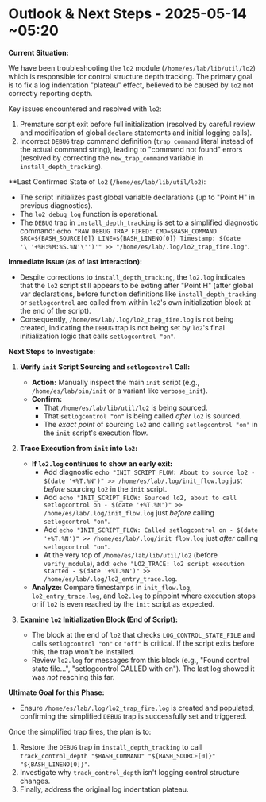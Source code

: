 <!--
#######################################################################
# Development Session Outlook - lo2 Module Troubleshooting
#######################################################################
# File: /home/es/lab/doc/dev/2025-05-14-0521_outlook.md
# Description: Development notes and troubleshooting documentation for
#              the lo2 module control structure depth tracking system
#              and planned next steps for resolving log indentation issues.
#
# Session Context:
#   Focus on diagnosing and resolving the log indentation "plateau"
#   effect in the lo2 module responsible for control structure depth
#   tracking within the advanced logging system architecture.
#
# Technical Scope:
#   - lo2 module analysis (lib/util/lo2)
#   - Control structure depth calculation debugging
#   - Log indentation system troubleshooting
#   - Integration with lo1 advanced logging module
#
# Target Audience:
#   Developers working on logging system improvements, debugging
#   specialists, and technical leads responsible for system
#   architecture maintenance and enhancement.
#######################################################################
-->

# Outlook & Next Steps - 2025-05-14 ~05:20

**Current Situation:**

We have been troubleshooting the `lo2` module (`/home/es/lab/lib/util/lo2`) which is responsible for control structure depth tracking. The primary goal is to fix a log indentation "plateau" effect, believed to be caused by `lo2` not correctly reporting depth.

Key issues encountered and resolved with `lo2`:
1.  Premature script exit before full initialization (resolved by careful review and modification of global `declare` statements and initial logging calls).
2.  Incorrect `DEBUG` trap command definition (`trap_command` literal instead of the actual command string), leading to "command not found" errors (resolved by correcting the `new_trap_command` variable in `install_depth_tracking`).

**Last Confirmed State of `lo2` (`/home/es/lab/lib/util/lo2`):

*   The script initializes past global variable declarations (up to "Point H" in previous diagnostics).
*   The `lo2_debug_log` function is operational.
*   The `DEBUG` trap in `install_depth_tracking` is set to a simplified diagnostic command: `echo "RAW DEBUG TRAP FIRED: CMD=$BASH_COMMAND SRC=${BASH_SOURCE[0]} LINE=${BASH_LINENO[0]} Timestamp: $(date '\''+%H:%M:%S.%N'\'')'" >> "/home/es/lab/.log/lo2_trap_fire.log"`.

**Immediate Issue (as of last interaction):**

*   Despite corrections to `install_depth_tracking`, the `lo2.log` indicates that the `lo2` script still appears to be exiting after "Point H" (after global var declarations, before function definitions like `install_depth_tracking` or `setlogcontrol` are called from within `lo2`'s own initialization block at the end of the script).
*   Consequently, `/home/es/lab/.log/lo2_trap_fire.log` is not being created, indicating the `DEBUG` trap is not being set by `lo2`'s final initialization logic that calls `setlogcontrol "on"`.

**Next Steps to Investigate:**

1.  **Verify `init` Script Sourcing and `setlogcontrol` Call:**
    *   **Action:** Manually inspect the main `init` script (e.g., `/home/es/lab/bin/init` or a variant like `verbose_init`).
    *   **Confirm:**
        *   That `/home/es/lab/lib/util/lo2` is being sourced.
        *   That `setlogcontrol "on"` is being called *after* `lo2` is sourced.
        *   The *exact point* of sourcing `lo2` and calling `setlogcontrol "on"` in the `init` script's execution flow.

2.  **Trace Execution from `init` into `lo2`:**
    *   **If `lo2.log` continues to show an early exit:**
        *   Add diagnostic `echo "INIT_SCRIPT_FLOW: About to source lo2 - $(date '+%T.%N')" >> /home/es/lab/.log/init_flow.log` just *before* sourcing `lo2` in the `init` script.
        *   Add `echo "INIT_SCRIPT_FLOW: Sourced lo2, about to call setlogcontrol on - $(date '+%T.%N')" >> /home/es/lab/.log/init_flow.log` just *before* calling `setlogcontrol "on"`.
        *   Add `echo "INIT_SCRIPT_FLOW: Called setlogcontrol on - $(date '+%T.%N')" >> /home/es/lab/.log/init_flow.log` just *after* calling `setlogcontrol "on"`.
        *   At the very top of `/home/es/lab/lib/util/lo2` (before `verify_module`), add: `echo "LO2_TRACE: lo2 script execution started - $(date '+%T.%N')" >> /home/es/lab/.log/lo2_entry_trace.log`.
    *   **Analyze:** Compare timestamps in `init_flow.log`, `lo2_entry_trace.log`, and `lo2.log` to pinpoint where execution stops or if `lo2` is even reached by the `init` script as expected.

3.  **Examine `lo2` Initialization Block (End of Script):**
    *   The block at the end of `lo2` that checks `LOG_CONTROL_STATE_FILE` and calls `setlogcontrol "on"` or `"off"` is critical. If the script exits before this, the trap won't be installed.
    *   Review `lo2.log` for messages from this block (e.g., "Found control state file...", "setlogcontrol CALLED with on"). The last log showed it was *not* reaching this far.

**Ultimate Goal for this Phase:**
*   Ensure `/home/es/lab/.log/lo2_trap_fire.log` is created and populated, confirming the simplified `DEBUG` trap is successfully set and triggered.

Once the simplified trap fires, the plan is to:
1.  Restore the `DEBUG` trap in `install_depth_tracking` to call `track_control_depth "$BASH_COMMAND" "${BASH_SOURCE[0]}" "${BASH_LINENO[0]}"`.
2.  Investigate why `track_control_depth` isn't logging control structure changes.
3.  Finally, address the original log indentation plateau.
